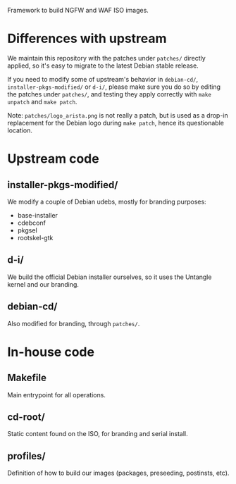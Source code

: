 Framework to build NGFW and WAF ISO images.

# Differences with upstream

We maintain this repository with the patches under `patches/` directly
applied, so it's easy to migrate to the latest Debian stable release.

If you need to modify some of upstream's behavior in `debian-cd/`,
`installer-pkgs-modified/` or `d-i/`, please make sure you do so by
editing the patches under `patches/`, and testing they apply correctly
with `make unpatch` and `make patch`.

Note: `patches/logo_arista.png` is not really a patch, but is used as
a drop-in replacement for the Debian logo during `make patch`, hence its
questionable location.

# Upstream code

## installer-pkgs-modified/

We modify a couple of Debian udebs, mostly for branding purposes:

- base-installer
- cdebconf
- pkgsel
- rootskel-gtk

## d-i/

We build the official Debian installer ourselves, so it uses the
Untangle kernel and our branding.

## debian-cd/

Also modified for branding, through `patches/`.

# In-house code

## Makefile

Main entrypoint for all operations.

## cd-root/

Static content found on the ISO, for branding and serial install.

## profiles/

Definition of how to build our images (packages, preseeding, postinsts,
etc).
